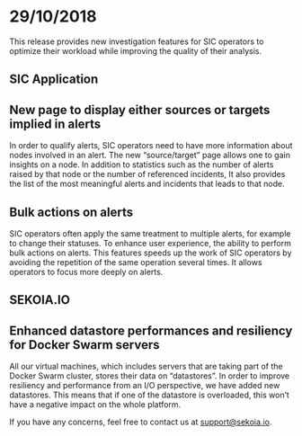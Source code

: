 # 29/10/2018

This release provides new investigation features for SIC operators to optimize their workload while improving the quality of their analysis.

## SIC Application
## New page to display either sources or targets implied in alerts
In order to qualify alerts, SIC operators need to have more information about nodes involved in an alert. The new “source/target” page allows one to gain insights on a node. In addition to statistics such as the number of alerts raised by that node or the number of referenced incidents, It also provides the list of the most meaningful alerts and incidents that leads to that node.

## Bulk actions on alerts
SIC operators often apply the same treatment to multiple alerts, for example to change their statuses. To enhance user experience, the ability to perform bulk actions on alerts. This features speeds up the work of SIC operators by avoiding the repetition of the same operation several times. It allows operators to focus more deeply on alerts.

## SEKOIA.IO
## Enhanced datastore performances and resiliency for Docker Swarm servers
All our virtual machines, which includes servers that are taking part of the Docker Swarm cluster, stores their data on “datastores”. In order to improve resiliency and performance from an I/O perspective, we have added new datastores. This means that if one of the datastore is overloaded, this won’t have a negative impact on the whole platform.


If you have any concerns, feel free to contact us at [support@sekoia.io](mailto:support@sekoia.io).
